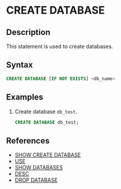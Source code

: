 # CREATE DATABASE

## Description

This statement is used to create databases.

## Syntax

```sql
CREATE DATABASE [IF NOT EXISTS] <db_name>
```

## Examples

1. Create database `db_test`.

    ```sql
    CREATE DATABASE db_test;
    ```

## References

- [SHOW CREATE DATABASE](../data-manipulation/SHOW%20CREATE%20DATABASE.md)
- [USE](../data-definition/USE.md)
- [SHOW DATABASES](../data-manipulation/SHOW%20DATABASES.md)
- [DESC](../Utility/DESCRIBE.md)
- [DROP DATABASE](../data-definition/DROP%20DATABASE.md)
